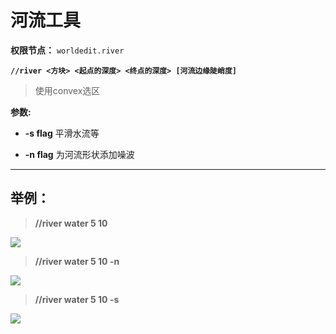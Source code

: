 
# **河流工具**

**权限节点：** `worldedit.river`

**`//river <方块> <起点的深度> <终点的深度> [河流边缘陡峭度]`**

>使用convex选区

**参数:**

* **-s flag** 平滑水流等

* **-n flag** 为河流形状添加噪波

***

## **举例：**

> **//river water 5 10**

![](https://hanamizucloud.oss-cn-beijing.aliyuncs.com/img/q19wxdl.png)

> **//river water 5 10 -n**

![](https://hanamizucloud.oss-cn-beijing.aliyuncs.com/img/aopcmrQ.png)

> **//river water 5 10 -s**

![](https://hanamizucloud.oss-cn-beijing.aliyuncs.com/img/vrJ9ga0.png)
